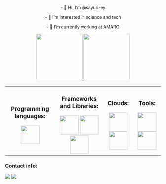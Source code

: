 <div align="center">
  <p>- 👋 Hi, I’m @sayuri-ey</p>
  <p>- 👀 I’m interested in science and tech</p>
  <p>- 🌱 I’m currently working at AMARO</p>
</div>

<div align="center">
  <a href="https://github.com/sayuri-ey" target="_blank">
  <img height="150em" src="https://github-readme-stats.vercel.app/api?username=sayuri-ey&show_icons=true&theme=material-palenight&include_all_commits=true&count_private=true"/>
  <img height="150em" src="https://github-readme-stats.vercel.app/api/top-langs/?username=sayuri-ey&layout=compact&langs_count=7&theme=material-palenight"/>
  </a>
</div>

<div align="center">
<table style="max-width:100%" border="0" cellspacing="0">
  <tr>
    <th>
      <h3>Programming languages:</h3>
      <img height='60' src="https://cdn.jsdelivr.net/gh/devicons/devicon/icons/python/python-original-wordmark.svg" />
    </th>
    <th>
      <h3>Frameworks and Libraries:</h3>
      <img height='60' src="https://www.vectorlogo.zone/logos/apache_spark/apache_spark-ar21.svg" />
      <img height='60' src="https://cdn.jsdelivr.net/gh/devicons/devicon/icons/pandas/pandas-original-wordmark.svg" />
      <img height='60' src="https://cdn.jsdelivr.net/gh/devicons/devicon/icons/numpy/numpy-original.svg" />
    </th>
    <th>
      <h3>Clouds:</h3>
      <img height='60' src="https://cdn.jsdelivr.net/gh/devicons/devicon/icons/azure/azure-original.svg" />
      <img height='60' src="https://www.vectorlogo.zone/logos/amazon_aws/amazon_aws-ar21.svg" />      
    </th>
    <th>
      <h3>Tools:</h3>
      <img height='60' src="https://cdn.jsdelivr.net/gh/devicons/devicon/icons/jupyter/jupyter-original-wordmark.svg" />
      <img height='60' src="https://cdn.jsdelivr.net/gh/devicons/devicon/icons/vscode/vscode-original-wordmark.svg" />
    </th>
  </tr>
</table>
</div>
    
<div> 
  <h3>Contact info:</h3>
  <a href = "mailto:contato.sayuri.ey@gmail.com" target="_blank"><img src="https://img.shields.io/badge/Gmail-D14836?style=for-the-badge&logo=gmail&logoColor=white" target="_blank"></a>
  <a href="https://www.linkedin.com/in/fabiane-sayuri-iwai" target="_blank"><img src="https://img.shields.io/badge/-LinkedIn-%230077B5?style=for-the-badge&logo=linkedin&logoColor=white" target="_blank"></a> 
</div>
